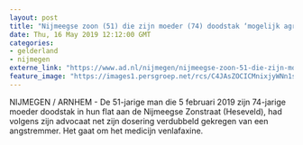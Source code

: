 ```yaml
---
layout: post
title: "Nijmeegse zoon (51) die zijn moeder (74) doodstak ‘mogelijk agressief door medicijngebruik’"
date: Thu, 16 May 2019 12:12:00 GMT
categories: 
- gelderland 
- nijmegen 
externe_link: "https://www.ad.nl/nijmegen/nijmeegse-zoon-51-die-zijn-moeder-74-doodstak-mogelijk-agressief-door-medicijngebruik~a008d5cd/"
feature_image: "https://images1.persgroep.net/rcs/C4JAsZOCICMnixjyWNn1sVLcbsU/diocontent/140959998/_fitwidth/400/?appId=21791a8992982cd8da851550a453bd7f&quality=0.7"
---
```


NIJMEGEN / ARNHEM - De 51-jarige man die 5 februari 2019 zijn 74-jarige moeder doodstak in hun flat aan de Nijmeegse Zonstraat (Heseveld), had volgens zijn advocaat net zijn dosering verdubbeld gekregen van een angstremmer. Het gaat om het medicijn venlafaxine.
